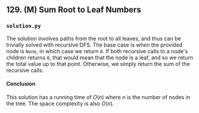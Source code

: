 ## 129. (M) Sum Root to Leaf Numbers

### `solution.py`
The solution involves paths from the root to all leaves, and thus can be trivially solved with recursive DFS. The base case is when the provided node is `None`, in which case we return `0`. If both recursive calls to a node's children returns `0`, that would mean that the node is a leaf, and so we return the total value up to that point. Otherwise, we simply return the sum of the recursive calls.  

#### Conclusion
This solution has a running time of $O(n)$ where $n$ is the number of nodes in the tree. The space complexity is also $O(n)$.  
  

